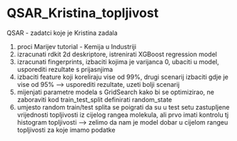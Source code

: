 # QSAR_Kristina_topljivost
QSAR - zadatci koje je Kristina zadala

1. proci Marijev tutorial - Kemija u Industriji
2. izracunati rdkit 2d deskriptore, istrenirati XGBoost regression model
3. izracunati fingerprints, izbaciti kojima je varijanca 0, ubaciti u model, usporediti rezultate s prijasnjima
4. izbaciti feature koji koreliraju vise od 99%, drugi scenarij izbaciti gdje je vise od 95% --> usporediti rezultate, uzeti bolji scenarij
5. mijenjati parametre modela s GridSearch kako bi se optimizirao, ne zaboraviti kod train_test_split definirati random_state
6. umjesto random train/test splita se poigrati da su u test setu zastupljene vrijednosti topljivosti iz cijelog rangea molekula, ali 
prvo imati kontrolu tj histogram topljivosti --> zelimo da nam je model dobar u cijelom rangeu topljivosti za koje imamo podatke
 
